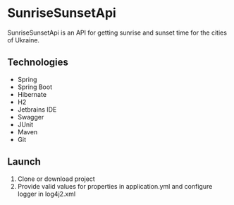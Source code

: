 # SunriseSunsetApi

SunriseSunsetApi is an API for getting sunrise and sunset time for the cities of Ukraine.

## Technologies
*  Spring
*  Spring Boot
*  Hibernate
*  H2
*  Jetbrains IDE
*  Swagger
*  JUnit
*  Maven
*  Git

## Launch
1.  Clone or download project
2.  Provide valid values for properties in application.yml and configure logger in log4j2.xml